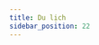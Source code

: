 ```yaml
---
title: Du lịch
sidebar_position: 22
---
```


<!-- dantri-du-lich:START -->
<!-- dantri-du-lich:END -->
